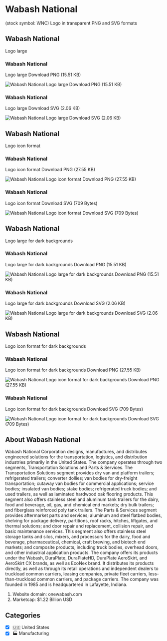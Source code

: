 # Wabash National
 (stock symbol: WNC) Logo in transparent PNG and SVG formats

## Wabash National
 Logo large

### Wabash National
 Logo large Download PNG (15.51 KB)

![Wabash National
 Logo large Download PNG (15.51 KB)](/img/orig/WNC_BIG-7e299ad4.png)

### Wabash National
 Logo large Download SVG (2.06 KB)

![Wabash National
 Logo large Download SVG (2.06 KB)](/img/orig/WNC_BIG-19e737c6.svg)

## Wabash National
 Logo icon format

### Wabash National
 Logo icon format Download PNG (27.55 KB)

![Wabash National
 Logo icon format Download PNG (27.55 KB)](/img/orig/WNC-66db3363.png)

### Wabash National
 Logo icon format Download SVG (709 Bytes)

![Wabash National
 Logo icon format Download SVG (709 Bytes)](/img/orig/WNC-2a605469.svg)

## Wabash National
 Logo large for dark backgrounds

### Wabash National
 Logo large for dark backgrounds Download PNG (15.51 KB)

![Wabash National
 Logo large for dark backgrounds Download PNG (15.51 KB)](/img/orig/WNC_BIG.D-3c4a724d.png)

### Wabash National
 Logo large for dark backgrounds Download SVG (2.06 KB)

![Wabash National
 Logo large for dark backgrounds Download SVG (2.06 KB)](/img/orig/WNC_BIG.D-0b50a0c9.svg)

## Wabash National
 Logo icon format for dark backgrounds

### Wabash National
 Logo icon format for dark backgrounds Download PNG (27.55 KB)

![Wabash National
 Logo icon format for dark backgrounds Download PNG (27.55 KB)](/img/orig/WNC.D-49f8c449.png)

### Wabash National
 Logo icon format for dark backgrounds Download SVG (709 Bytes)

![Wabash National
 Logo icon format for dark backgrounds Download SVG (709 Bytes)](/img/orig/WNC.D-41423502.svg)

## About Wabash National


Wabash National Corporation designs, manufactures, and distributes engineered solutions for the transportation, logistics, and distribution industries primarily in the United States. The company operates through two segments, Transportation Solutions and Parts & Services. The Transportation Solutions segment provides dry van and platform trailers; refrigerated trailers; converter dollies; van bodies for dry-freight transportation; cutaway van bodies for commercial applications; service bodies; insulated van bodies; stake bodies; refrigerated truck bodies; and used trailers, as well as laminated hardwood oak flooring products. This segment also offers stainless steel and aluminum tank trailers for the dairy, food and beverage, oil, gas, and chemical end markets; dry bulk trailers; and fiberglass reinforced poly tank trailers. The Parts & Services segment provides aftermarket parts and services; aluminum and steel flatbed bodies, shelving for package delivery, partitions, roof racks, hitches, liftgates, and thermal solutions; and door repair and replacement, collision repair, and basic maintenance services. This segment also offers stainless steel storage tanks and silos, mixers, and processors for the dairy, food and beverage, pharmaceutical, chemical, craft brewing, and biotech end markets; and composite products, including truck bodies, overhead doors, and other industrial application products. The company offers its products under the Wabash, DuraPlate, DuraPlateHD, DuraPlate AeroSkirt, and AeroSkirt CX brands, as well as EcoNex brand. It distributes its products directly, as well as through its retail operations and independent dealers to truckload common carriers, leasing companies, private fleet carriers, less-than-truckload common carriers, and package carriers. The company was founded in 1985 and is headquartered in Lafayette, Indiana.

1. Website domain: onewabash.com
2. Marketcap: $1.22 Billion USD


## Categories
- [x] 🇺🇸 United States
- [x] 🏭 Manufacturing

